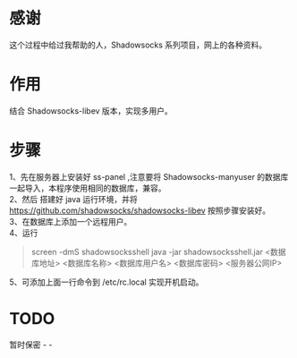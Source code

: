 # 感谢
这个过程中给过我帮助的人，Shadowsocks 系列项目，网上的各种资料。 

# 作用
结合 Shadowsocks-libev 版本，实现多用户。 

# 步骤
1、先在服务器上安装好 ss-panel ,注意要将 Shadowsocks-manyuser 的数据库一起导入，本程序使用相同的数据库，兼容。  
2、然后 搭建好 java 运行环境，并将 https://github.com/shadowsocks/shadowsocks-libev 按照步骤安装好。  
3、在数据库上添加一个远程用户。  
4、运行  
   > screen -dmS shadowsocksshell java -jar shadowsocksshell.jar <数据库地址> <数据库名称> <数据库用户名> <数据库密码> <服务器公网IP>
   
5、可添加上面一行命令到 /etc/rc.local 实现开机启动。  

# TODO
暂时保密 - -